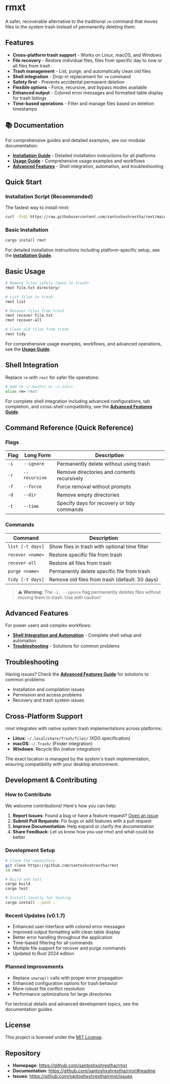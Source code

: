 # rmxt

A safer, recoverable alternative to the traditional `rm` command that moves files to the system trash instead of permanently deleting them.

## Features

- **Cross-platform trash support** - Works on Linux, macOS, and Windows
- **File recovery** - Restore individual files, files from specific day to now or all files from trash
- **Trash management** - List, purge, and automatically clean old files
- **Shell integration** - Drop-in replacement for `rm` command
- **Safety first** - Prevents accidental permanent deletion
- **Flexible options** - Force, recursive, and bypass modes available
- **Enhanced output** - Colored error messages and formatted table display for trash listings
- **Time-based operations** - Filter and manage files based on deletion timestamps

## 📚 Documentation

For comprehensive guides and detailed examples, see our modular documentation:

- **[Installation Guide](docs/install.md)** - Detailed installation instructions for all platforms
- **[Usage Guide](docs/usage.md)** - Comprehensive usage examples and workflows  
- **[Advanced Features](docs/advanced.md)** - Shell integration, automation, and troubleshooting

## Quick Start

### Installation Script (Recommended)

The fastest way to install rmxt:

```bash
curl -fsSL https://raw.githubusercontent.com/santoshxshrestha/rmxt/main/scripts/install.sh | bash
```

### Basic Installation

```bash
cargo install rmxt
```

For detailed installation instructions including platform-specific setup, see the **[Installation Guide](docs/install.md)**.

## Basic Usage

```bash
# Remove files safely (move to trash)
rmxt file.txt directory/

# List files in trash
rmxt list

# Recover files from trash  
rmxt recover file.txt
rmxt recover-all

# Clean old files from trash
rmxt tidy
```

For comprehensive usage examples, workflows, and advanced operations, see the **[Usage Guide](docs/usage.md)**.

## Shell Integration

Replace `rm` with `rmxt` for safer file operations:

```bash
# Add to ~/.bashrc or ~/.zshrc
alias rm='rmxt'
```

For complete shell integration including advanced configurations, tab completion, and cross-shell compatibility, see the **[Advanced Features Guide](docs/advanced.md)**.

## Command Reference (Quick Reference)

### Flags

| Flag | Long Form     | Description                                 |
| ---- | ------------- | ------------------------------------------- |
| `-i` | `--ignore`    | Permanently delete without using trash      |
| `-r` | `--recursive` | Remove directories and contents recursively |
| `-f` | `--force`     | Force removal without prompts               |
| `-d` | `--dir`       | Remove empty directories                    |
| `-t` | `--time`      | Specify days for recovery or tidy commands  |

### Commands

| Command          | Description                                      |
| ---------------- | ------------------------------------------------ |
| `list [-t days]` | Show files in trash with optional time filter   |
| `recover <name>` | Restore specific file from trash                |
| `recover-all`    | Restore all files from trash                    |
| `purge <name>`   | Permanently delete specific file from trash     |
| `tidy [-t days]` | Remove old files from trash (default: 30 days)  |

> **⚠️ Warning:** The `-i, --ignore` flag permanently deletes files without moving them to trash. Use with caution!

## Advanced Features

For power users and complex workflows:

- **[Shell Integration and Automation](docs/advanced.md#shell-integration)** - Complete shell setup and automation
- **[Troubleshooting](docs/advanced.md#troubleshooting)** - Solutions for common problems

## Troubleshooting

Having issues? Check the **[Advanced Features Guide](docs/advanced.md#troubleshooting)** for solutions to common problems:

- Installation and compilation issues
- Permission and access problems  
- Recovery and trash system issues

## Cross-Platform Support

rmxt integrates with native system trash implementations across platforms:

- **Linux**: `~/.local/share/Trash/files/` (XDG specification)
- **macOS**: `~/.Trash/` (Finder integration)
- **Windows**: Recycle Bin (native integration)

The exact location is managed by the system's trash implementation, ensuring compatibility with your desktop environment.

## Development & Contributing

### How to Contribute

We welcome contributions! Here's how you can help:

1. **Report Issues**: Found a bug or have a feature request? [Open an issue](https://github.com/santoshxshrestha/rmxt/issues)
2. **Submit Pull Requests**: Fix bugs or add features with a pull request
3. **Improve Documentation**: Help expand or clarify the documentation
4. **Share Feedback**: Let us know how you use rmxt and what could be better

### Development Setup

```bash
# Clone the repository
git clone https://github.com/santoshxshrestha/rmxt
cd rmxt

# Build and test
cargo build
cargo test

# Install locally for testing
cargo install --path .
```

### Recent Updates (v0.1.7)

- Enhanced user interface with colored error messages
- Improved output formatting with clean table display
- Better error handling throughout the application
- Time-based filtering for all commands
- Multiple file support for recover and purge commands
- Updated to Rust 2024 edition

### Planned Improvements

- Replace `unwrap()` calls with proper error propagation
- Enhanced configuration options for trash behavior
- More robust file conflict resolution
- Performance optimizations for large directories

For technical details and advanced development topics, see the documentation guides.

## License

This project is licensed under the [MIT License](LICENSE).

## Repository

- **Homepage**: https://github.com/santoshxshrestha/rmxt
- **Documentation**: https://github.com/santoshxshrestha/rmxt#readme
- **Issues**: https://github.com/santoshxshrestha/rmxt/issues
